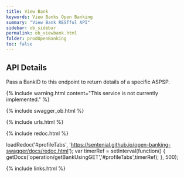 ```yaml
---
title: View Bank
keywords: View Banks Open Banking 
summary: "View Bank RESTful API"
sidebar: ob_sidebar
permalink: ob_viewbank.html
folder: prodOpenBanking
toc: false
---
```


## API Details

Pass a BankID to this endpoint to return details of a specific ASPSP.

{% include warning.html content="This service is not currently implemented." %}

{% include swagger_ob.html %}


{% include urls.html %}

<ul id="profileTabs" class="nav nav-tabs">
    
   
</ul>
 
 {% include redoc.html %}

loadRedoc('#profileTabs', 'https://sentenial.github.io/open-banking-swagger/docs/redoc.html');
var timerRef = setInterval(function() { getDocs('operation/getBankUsingGET','#profileTabs',timerRef); }, 500);


</script>


<div id="mydiv"></div>


</div>



</div>


{% include links.html %}
